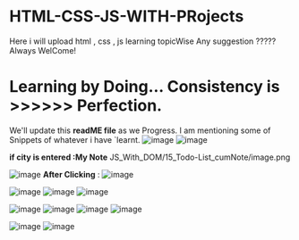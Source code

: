 # HTML-CSS-JS-WITH-PRojects

Here i will upload html , css , js learning topicWise
Any suggestion ????? Always WelCome!
# Learning by Doing... Consistency is >>>>>> Perfection.
We'll update this **readME file** as we Progress.
I am mentioning some of Snippets of whatever i have `learnt.
![image](https://github.com/THENHKHAN/HTML-CSS-JS-WITH-PRojects/assets/92791314/b152e29f-4c26-4f1f-a3ce-efc1c7b6a7a7)
![image](https://github.com/THENHKHAN/HTML-CSS-JS-WITH-PRojects/assets/92791314/becfa51c-999a-445a-8717-2a466c37276c)

**if city is entered :My Note**
JS_With_DOM/15_Todo-List_cumNote/image.png

![image](https://github.com/THENHKHAN/HTML-CSS-JS-WITH-PRojects/assets/92791314/82fbc08e-0eae-40c9-b179-e04362453677)
**After Clicking** :
![image](https://github.com/THENHKHAN/HTML-CSS-JS-WITH-PRojects/assets/92791314/ec4f4ad1-b91c-41bc-ad0a-890c0ebb54d4)


![image](https://github.com/THENHKHAN/HTML-CSS-JS-WITH-PRojects/assets/92791314/3a53eb62-87bf-479d-aee4-d7eb2ac98937) 
![image](https://github.com/THENHKHAN/HTML-CSS-JS-WITH-PRojects/assets/92791314/af58ece9-c112-49af-964a-8006b195f5ef)
![image](https://github.com/THENHKHAN/HTML-CSS-JS-WITH-PRojects/assets/92791314/ec2dbafe-9852-4f20-80ec-d014224348d3)


![image](https://github.com/THENHKHAN/HTML-CSS-JS-WITH-PRojects/assets/92791314/c6654f63-c704-4fa2-b1a8-dd62a152cff5)
![image](https://github.com/THENHKHAN/HTML-CSS-JS-WITH-PRojects/assets/92791314/de58f658-8674-4e33-a91b-193d7d0aa314)
![image](https://github.com/THENHKHAN/HTML-CSS-JS-WITH-PRojects/assets/92791314/52da8382-ce94-431c-997e-fe3eaf01f6df)
![image](https://github.com/THENHKHAN/HTML-CSS-JS-WITH-PRojects/assets/92791314/b8aca052-2bcb-4282-8f7a-c05cd84179e9)

![image](https://github.com/THENHKHAN/HTML-CSS-JS-WITH-PRojects/assets/92791314/17b5dab1-d6ac-488d-8391-0d5caee5c7f7)
![image](https://github.com/THENHKHAN/HTML-CSS-JS-WITH-PRojects/assets/92791314/917c1fd8-42ea-4808-ad18-c9b9ef0adf45)

